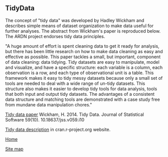 ## TidyData

The concept of "tidy data" was developed by Hadley Wickham and describes simple means of dataset organization to make data useful for further analyses. The abstract from Wickham's paper is reproduced below. The ARDN project endorses tidy data principles.
  
"A huge amount of effort is spent cleaning data to get it ready for analysis, but there has been little research on how to make data cleaning as easy and effective as possible. This paper tackles a small, but important, component of data cleaning: data tidying. Tidy datasets are easy to manipulate, model and visualize, and have a specific structure: each variable is a column, each observation is a row, and each type of observational unit is a table. This framework makes it easy to tidy messy datasets because only a small set of tools are needed to deal with a wide range of un-tidy datasets. This structure also makes it easier to develop tidy tools for data analysis, tools that both input and output tidy datasets. The advantages of a consistent data structure and matching tools are demonstrated with a case study free from mundane data manipulation chores."

[Tidy data paper](https://vita.had.co.nz/papers/tidy-data.html) Wickham, H.	2014. Tidy Data. Journal of Statistical Software 59(10). 	10.18637/jss.v059.i10
	
[Tidy data description](https://cran.r-project.org/web/packages/tidyr/vignettes/tidy-data.html) in cran.r-project.org website.


[Home](index.md)

[Site map](SiteMap.md)




